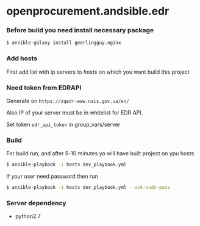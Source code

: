 # openprocurement.andsible.edr


### Before build you need install necessary package

```sh
$ ansible-galaxy install geerlingguy.nginx
```

### Add hosts

First add list with ip servers to *hosts* on which you want build this project

### Need token from EDRAPI

Generate on `https://zqedr-www.nais.gov.ua/en/`

Also IP of your server must be in whitelist for EDR API.

Set token `edr_api_token` in group_vars/server

### Build

For build run, and after 5-10 minutes yo will have built project on ypu hosts 

```sh
$ ansible-playbook -i hosts dev_playbook.yml
```

If your user need password then run

```sh
$ ansible-playbook -i hosts dev_playbook.yml --ask-sudo-pass
```


### Server dependency

  - python2.7
  
